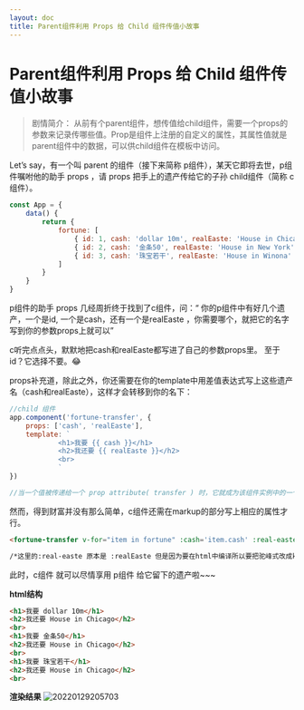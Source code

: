 ```yaml
---
layout: doc
title: Parent组件利用 Props 给 Child 组件传值小故事
---
```

# Parent组件利用 Props 给 Child 组件传值小故事

> 剧情简介：
从前有个parent组件，想传值给child组件，需要一个props的参数来记录传哪些值。Prop是组件上注册的自定义的属性，其属性值就是parent组件中的数据，可以供child组件在模板中访问。

Let’s say，有一个叫 parent 的组件（接下来简称 p组件），某天它即将去世，p组件嘱咐他的助手 props ，请 props 把手上的遗产传给它的子孙 child组件（简称 c组件）。

```jsx
const App = {
    data() {
        return {
            fortune: [
                { id: 1, cash: 'dollar 10m', realEaste: 'House in Chicago' },
                { id: 2, cash: '金条50', realEaste: 'House in New York' },
                { id: 3, cash: '珠宝若干', realEaste: 'House in Winona' }
            ]
        }
    }
}
```

p组件的助手 props 几经周折终于找到了c组件，问：“ 你的p组件中有好几个遗产，一个是id, 一个是cash，还有一个是realEaste ，你需要哪个，就把它的名字写到你的参数props上就可以”

c听完点点头，默默地把cash和realEaste都写进了自己的参数props里。
至于id？它选择不要。😂

props补充道，除此之外，你还需要在你的template中用差值表达式写上这些遗产名（cash和realEaste），这样才会转移到你的名下：

```jsx
//child 组件
app.component('fortune-transfer', {
    props: ['cash', 'realEaste'],
    template: `
			<h1>我要 {{ cash }}</h1>
			<h2>我还要 {{ realEaste }}</h2>
			<br>
			`
})

//当一个值被传递给一个 prop attribute( transfer ) 时，它就成为该组件实例中的一个 property。该 property 的值可以在模板中( {{ transfer }} )访问，就像任何其他组件 property 一样。
```

然而，得到财富并没有那么简单，c组件还需在markup的部分写上相应的属性才行。

```html
<fortune-transfer v-for="item in fortune" :cash='item.cash' :real-easte ='item.realEaste'></fortune-transfer>

/*这里的:real-easte 原本是 :realEaste 但是因为要在html中编译所以要把驼峰式改成kebab-case
```

此时，c组件 就可以尽情享用 p组件 给它留下的遗产啦~~~

**html结构**
```html
<h1>我要 dollar 10m</h1>
<h2>我还要 House in Chicago</h2>
<br>
<h1>我要 金条50</h1>
<h2>我还要 House in Chicago</h2>
<br>
<h1>我要 珠宝若干</h1>
<h2>我还要 House in Chicago</h2>
<br>
```

**渲染结果**
![20220129205703](https://blogpic-1308403500.cos.ap-shanghai.myqcloud.com/markdown/20220129205703.png)